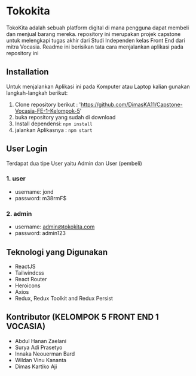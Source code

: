 # Tokokita

TokoKita adalah sebuah platform digital di mana pengguna dapat membeli dan menjual barang mereka. repository ini merupakan projek capstone untuk melengkapi tugas akhir dari Studi Independen kelas Front End dari mitra Vocasia. Readme ini berisikan tata cara menjalankan aplikasi pada repository ini

## Installation
Untuk menjalankan Aplikasi ini pada Komputer atau Laptop kalian gunakan langkah-langkah berikut:
1. Clone repository berikut : 'https://github.com/DimasKA11/Capstone-Vocasia-FE-1-Kelompok-5'
2. buka repository yang sudah di download
3. Install dependensi: `npm install`
4. jalankan Aplikasnya : `npm start`

## User Login
Terdapat dua tipe User yaitu Admin dan User (pembeli)

### 1. user
- username: jond
- password: m38rmF$

### 2. admin
- username: admin@tokokita.com
- password: admin123

## Teknologi yang Digunakan
- ReactJS
- Tailwindcss
- React Router
- Heroicons
- Axios
- Redux, Redux Toolkit and Redux Persist

## Kontributor (KELOMPOK 5 FRONT END 1 VOCASIA)

- Abdul Hanan Zaelani
- Surya Adi Prasetyo
- Innaka Neouerman Bard
- Wildan Vinu Kananta
- Dimas Kartiko Aji
